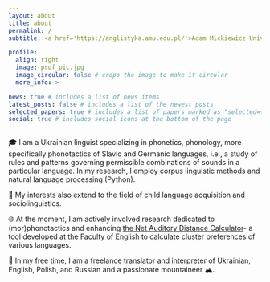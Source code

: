 ```yaml
---
layout: about
title: about
permalink: /
subtitle: <a href='https://anglistyka.amu.edu.pl/'>Adam Mickiewicz University, Poznan</a> | alokon1@amu.edu.pl

profile:
  align: right
  image: prof_pic.jpg
  image_circular: false # crops the image to make it circular
  more_info: >

news: true # includes a list of news items
latest_posts: false # includes a list of the newest posts
selected_papers: true # includes a list of papers marked as "selected={true}"
social: true # includes social icons at the bottom of the page
---
```


🎓 I am a Ukrainian linguist specializing in phonetics, phonology, more specifically phonotactics of Slavic and Germanic languages, i.e., a study of rules and patterns governing permissible combinations of sounds in a particular language. In my research, I employ corpus linguistic methods and natural language processing (Python).

👶 My interests also extend to the field of child language acquisition and sociolinguistics.

🌐 At the moment, I am actively involved research dedicated to (mor)phonotactics and enhancing [the Net Auditory Distance Calculator](#)- a tool developed at [the Faculty of English](https://anglistyka.amu.edu.pl/en) to calculate cluster preferences of various languages.

💼 In my free time, I am a freelance translator and interpreter of Ukrainian, English, Polish, and Russian and a passionate mountaineer 🏔️.
